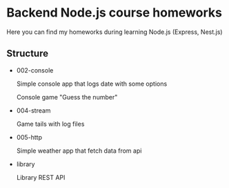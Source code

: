 # Backend Node.js course homeworks

Here you can find my homeworks during learning Node.js (Express, Nest.js)

## Structure

- 002-console

  Simple console app that logs date with some options

  Console game "Guess the number"

- 004-stream

  Game tails with log files

- 005-http

  Simple weather app that fetch data from api

- library

  Library REST API
